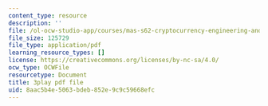 ```yaml
---
content_type: resource
description: ''
file: /ol-ocw-studio-app/courses/mas-s62-cryptocurrency-engineering-and-design-spring-2018/8aac5b4e5063bdeb852e9c9c59668efc_U2yAcsj7P_E.pdf
file_size: 125729
file_type: application/pdf
learning_resource_types: []
license: https://creativecommons.org/licenses/by-nc-sa/4.0/
ocw_type: OCWFile
resourcetype: Document
title: 3play pdf file
uid: 8aac5b4e-5063-bdeb-852e-9c9c59668efc
---
```

